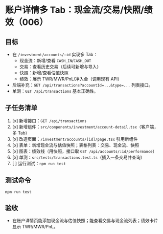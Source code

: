 # 账户详情多 Tab：现金流/交易/快照/绩效（006）

## 目标

- 在 `/investment/accounts/:id` 实现多 Tab：
  - 现金流：新增/查看 `CASH_IN`/`CASH_OUT`
  - 交易：查看历史交易（后续可新增与导入）
  - 快照：新增/查看估值快照
  - 绩效：展示 TWR/MWR/PnL/净入金（调用现有 API）
- 后端补充：`GET /api/transactions?accountId=...&type=...` 列表接口。
- 单测：`GET /api/transactions` 基本正确性。

## 子任务清单

1. [x] 新增接口：`GET /api/transactions`
2. [x] 新增组件：`src/components/investment/account-detail.tsx`（客户端，多 Tab）
3. [x] 改造页面：`/investment/accounts/[id]/page.tsx` 引用新组件
4. [x] 表单：新增现金流与估值快照；表格列表：交易、现金流、快照
5. [x] 图表：绩效线（用快照，接口取 `GET /api/accounts/:id/performance`）
6. [x] 单测：`src/tests/transactions.test.ts`（插入一条交易并查询）
7. [ ] 运行测试：`npm run test`

## 测试命令

```
npm run test
```

## 验收

- 在账户详情页能添加现金流与估值快照；能查看交易与现金流列表；绩效卡片显示 TWR/MWR/PnL。
